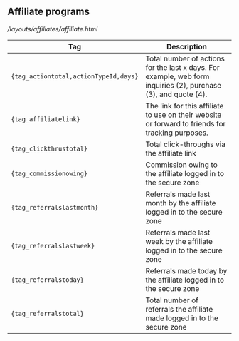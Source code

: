 ## Affiliate programs

*/layouts/affiliates/affiliate.html*

Tag | Description
-------------- | -------------
`{tag_actiontotal,actionTypeId,days}`  | Total number of actions for the last x days. For example, web form inquiries (2), purchase (3), and quote (4).
`{tag_affiliatelink}`  | The link for this affiliate to use on their website or forward to friends for tracking purposes.
`{tag_clickthrustotal}` |  Total click-throughs via the affiliate link
`{tag_commissionowing}` |	Commission owing to the affiliate logged in to the secure zone
`{tag_referralslastmonth}` |	Referrals made last month by the affiliate logged in to the secure zone
`{tag_referralslastweek}` |	Referrals made last week by the affiliate logged in to the secure zone
`{tag_referralstoday}` | Referrals made today by the affiliate logged in to the secure zone
`{tag_referralstotal}` |	Total number of referrals the affiliate made logged in to the secure zone
